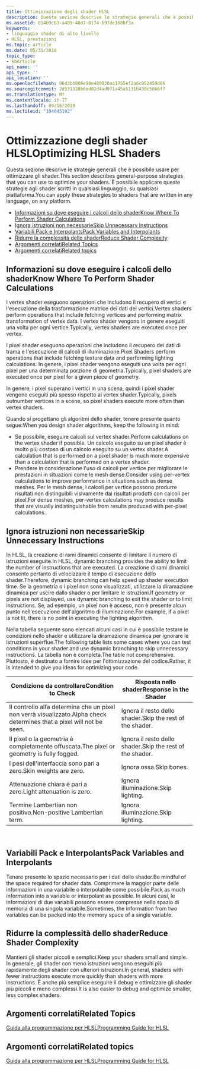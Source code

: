 ```yaml
---
title: Ottimizzazione degli shader HLSL
description: Questa sezione descrive le strategie generali che è possibile usare per ottimizzare gli shader. È possibile applicare queste strategie agli shader scritti in qualsiasi linguaggio, su qualsiasi piattaforma.
ms.assetid: 014b9cb3-a489-48d7-8174-b97de168bf3a
keywords:
- linguaggio shader di alto livello
- HLSL, prestazioni
ms.topic: article
ms.date: 05/31/2018
topic_type:
- kbArticle
api_name: ''
api_type: ''
api_location: ''
ms.openlocfilehash: 06d3bb806e98e489020aa1755ef2a6c952459d86
ms.sourcegitcommit: 2d531328b6ed82d4ad971a45a5131b430c5866f7
ms.translationtype: MT
ms.contentlocale: it-IT
ms.lasthandoff: 09/16/2019
ms.locfileid: "104045102"
---
```

# <a name="optimizing-hlsl-shaders"></a><span data-ttu-id="206a9-106">Ottimizzazione degli shader HLSL</span><span class="sxs-lookup"><span data-stu-id="206a9-106">Optimizing HLSL Shaders</span></span>

<span data-ttu-id="206a9-107">Questa sezione descrive le strategie generali che è possibile usare per ottimizzare gli shader.</span><span class="sxs-lookup"><span data-stu-id="206a9-107">This section describes general-purpose strategies that you can use to optimize your shaders.</span></span> <span data-ttu-id="206a9-108">È possibile applicare queste strategie agli shader scritti in qualsiasi linguaggio, su qualsiasi piattaforma.</span><span class="sxs-lookup"><span data-stu-id="206a9-108">You can apply these strategies to shaders that are written in any language, on any platform.</span></span>

-   [<span data-ttu-id="206a9-109">Informazioni su dove eseguire i calcoli dello shader</span><span class="sxs-lookup"><span data-stu-id="206a9-109">Know Where To Perform Shader Calculations</span></span>](#know-where-to-perform-shader-calculations)
-   [<span data-ttu-id="206a9-110">Ignora istruzioni non necessarie</span><span class="sxs-lookup"><span data-stu-id="206a9-110">Skip Unnecessary Instructions</span></span>](#skip-unnecessary-instructions)
-   [<span data-ttu-id="206a9-111">Variabili Pack e Interpolants</span><span class="sxs-lookup"><span data-stu-id="206a9-111">Pack Variables and Interpolants</span></span>](#pack-variables-and-interpolants)
-   [<span data-ttu-id="206a9-112">Ridurre la complessità dello shader</span><span class="sxs-lookup"><span data-stu-id="206a9-112">Reduce Shader Complexity</span></span>](#reduce-shader-complexity)
-   [<span data-ttu-id="206a9-113">Argomenti correlati</span><span class="sxs-lookup"><span data-stu-id="206a9-113">Related Topics</span></span>](#related-topics)
-   [<span data-ttu-id="206a9-114">Argomenti correlati</span><span class="sxs-lookup"><span data-stu-id="206a9-114">Related topics</span></span>](#related-topics)

## <a name="know-where-to-perform-shader-calculations"></a><span data-ttu-id="206a9-115">Informazioni su dove eseguire i calcoli dello shader</span><span class="sxs-lookup"><span data-stu-id="206a9-115">Know Where To Perform Shader Calculations</span></span>

<span data-ttu-id="206a9-116">I vertex shader eseguono operazioni che includono il recupero di vertici e l'esecuzione della trasformazione matrice dei dati dei vertici.</span><span class="sxs-lookup"><span data-stu-id="206a9-116">Vertex shaders perform operations that include fetching vertices and performing matrix transformation of vertex data.</span></span> <span data-ttu-id="206a9-117">I vertex shader vengono in genere eseguiti una volta per ogni vertice.</span><span class="sxs-lookup"><span data-stu-id="206a9-117">Typically, vertex shaders are executed once per vertex.</span></span>

<span data-ttu-id="206a9-118">I pixel shader eseguono operazioni che includono il recupero dei dati di trama e l'esecuzione di calcoli di illuminazione.</span><span class="sxs-lookup"><span data-stu-id="206a9-118">Pixel Shaders perform operations that include fetching texture data and performing lighting calculations.</span></span> <span data-ttu-id="206a9-119">In genere, i pixel shader vengono eseguiti una volta per ogni pixel per una determinata porzione di geometria.</span><span class="sxs-lookup"><span data-stu-id="206a9-119">Typically, pixel shaders are executed once per pixel for a given piece of geometry.</span></span>

<span data-ttu-id="206a9-120">In genere, i pixel superano i vertici in una scena, quindi i pixel shader vengono eseguiti più spesso rispetto ai vertex shader.</span><span class="sxs-lookup"><span data-stu-id="206a9-120">Typically, pixels outnumber vertices in a scene, so pixel shaders execute more often than vertex shaders.</span></span>

<span data-ttu-id="206a9-121">Quando si progettano gli algoritmi dello shader, tenere presente quanto segue:</span><span class="sxs-lookup"><span data-stu-id="206a9-121">When you design shader algorithms, keep the following in mind:</span></span>

-   <span data-ttu-id="206a9-122">Se possibile, eseguire calcoli sul vertex shader.</span><span class="sxs-lookup"><span data-stu-id="206a9-122">Perform calculations on the vertex shader if possible.</span></span> <span data-ttu-id="206a9-123">Un calcolo eseguito su un pixel shader è molto più costoso di un calcolo eseguito su un vertex shader.</span><span class="sxs-lookup"><span data-stu-id="206a9-123">A calculation that is performed on a pixel shader is much more expensive than a calculation that is performed on a vertex shader.</span></span>
-   <span data-ttu-id="206a9-124">Prendere in considerazione l'uso di calcoli per vertice per migliorare le prestazioni in situazioni come le mesh dense.</span><span class="sxs-lookup"><span data-stu-id="206a9-124">Consider using per-vertex calculations to improve performance in situations such as dense meshes.</span></span> <span data-ttu-id="206a9-125">Per le mesh dense, i calcoli per vertice possono produrre risultati non distinguibili visivamente dai risultati prodotti con calcoli per pixel.</span><span class="sxs-lookup"><span data-stu-id="206a9-125">For dense meshes, per-vertex calculations may produce results that are visually indistinguishable from results produced with per-pixel calculations.</span></span>

## <a name="skip-unnecessary-instructions"></a><span data-ttu-id="206a9-126">Ignora istruzioni non necessarie</span><span class="sxs-lookup"><span data-stu-id="206a9-126">Skip Unnecessary Instructions</span></span>

<span data-ttu-id="206a9-127">In HLSL, la creazione di rami dinamici consente di limitare il numero di istruzioni eseguite.</span><span class="sxs-lookup"><span data-stu-id="206a9-127">In HLSL, dynamic branching provides the ability to limit the number of instructions that are executed.</span></span> <span data-ttu-id="206a9-128">La creazione di rami dinamici consente pertanto di velocizzare il tempo di esecuzione dello shader.</span><span class="sxs-lookup"><span data-stu-id="206a9-128">Therefore, dynamic branching can help speed up shader execution time.</span></span> <span data-ttu-id="206a9-129">Se la geometria o i pixel non sono visualizzati, utilizzare la diramazione dinamica per uscire dallo shader o per limitare le istruzioni.</span><span class="sxs-lookup"><span data-stu-id="206a9-129">If geometry or pixels are not displayed, use dynamic branching to exit the shader or to limit instructions.</span></span> <span data-ttu-id="206a9-130">Se, ad esempio, un pixel non è acceso, non è presente alcun punto nell'esecuzione dell'algoritmo di illuminazione.</span><span class="sxs-lookup"><span data-stu-id="206a9-130">For example, if a pixel is not lit, there is no point in executing the lighting algorithm.</span></span>

<span data-ttu-id="206a9-131">Nella tabella seguente sono elencati alcuni casi in cui è possibile testare le condizioni nello shader e utilizzare la diramazione dinamica per ignorare le istruzioni superflue.</span><span class="sxs-lookup"><span data-stu-id="206a9-131">The following table lists some cases where you can test conditions in your shader and use dynamic branching to skip unnecessary instructions.</span></span> <span data-ttu-id="206a9-132">La tabella non è completa.</span><span class="sxs-lookup"><span data-stu-id="206a9-132">The table not comprehensive.</span></span> <span data-ttu-id="206a9-133">Piuttosto, è destinato a fornire idee per l'ottimizzazione del codice.</span><span class="sxs-lookup"><span data-stu-id="206a9-133">Rather, it is intended to give you ideas for optimizing your code.</span></span>



| <span data-ttu-id="206a9-134">Condizione da controllare</span><span class="sxs-lookup"><span data-stu-id="206a9-134">Condition to Check</span></span>                                    | <span data-ttu-id="206a9-135">Risposta nello shader</span><span class="sxs-lookup"><span data-stu-id="206a9-135">Response in the Shader</span></span>       |
|-------------------------------------------------------|------------------------------|
| <span data-ttu-id="206a9-136">Il controllo alfa determina che un pixel non verrà visualizzato.</span><span class="sxs-lookup"><span data-stu-id="206a9-136">Alpha check determines that a pixel will not be seen.</span></span> | <span data-ttu-id="206a9-137">Ignora il resto dello shader.</span><span class="sxs-lookup"><span data-stu-id="206a9-137">Skip the rest of the shader.</span></span> |
| <span data-ttu-id="206a9-138">Il pixel o la geometria è completamente offuscata.</span><span class="sxs-lookup"><span data-stu-id="206a9-138">The pixel or geometry is fully fogged.</span></span>                | <span data-ttu-id="206a9-139">Ignora il resto dello shader.</span><span class="sxs-lookup"><span data-stu-id="206a9-139">Skip the rest of the shader.</span></span> |
| <span data-ttu-id="206a9-140">I pesi dell'interfaccia sono pari a zero.</span><span class="sxs-lookup"><span data-stu-id="206a9-140">Skin weights are zero.</span></span>                                | <span data-ttu-id="206a9-141">Ignora ossa.</span><span class="sxs-lookup"><span data-stu-id="206a9-141">Skip bones.</span></span>                  |
| <span data-ttu-id="206a9-142">Attenuazione chiara è pari a zero.</span><span class="sxs-lookup"><span data-stu-id="206a9-142">Light attenuation is zero.</span></span>                            | <span data-ttu-id="206a9-143">Ignora illuminazione.</span><span class="sxs-lookup"><span data-stu-id="206a9-143">Skip lighting.</span></span>               |
| <span data-ttu-id="206a9-144">Termine Lambertian non positivo.</span><span class="sxs-lookup"><span data-stu-id="206a9-144">Non-positive Lambertian term.</span></span>                         | <span data-ttu-id="206a9-145">Ignora illuminazione.</span><span class="sxs-lookup"><span data-stu-id="206a9-145">Skip lighting.</span></span>               |



 

## <a name="pack-variables-and-interpolants"></a><span data-ttu-id="206a9-146">Variabili Pack e Interpolants</span><span class="sxs-lookup"><span data-stu-id="206a9-146">Pack Variables and Interpolants</span></span>

<span data-ttu-id="206a9-147">Tenere presente lo spazio necessario per i dati dello shader.</span><span class="sxs-lookup"><span data-stu-id="206a9-147">Be mindful of the space required for shader data.</span></span> <span data-ttu-id="206a9-148">Comprimere la maggior parte delle informazioni in una variabile o interpolabile come possibile.</span><span class="sxs-lookup"><span data-stu-id="206a9-148">Pack as much information into a variable or interpolant as possible.</span></span> <span data-ttu-id="206a9-149">In alcuni casi, le informazioni di due variabili possono essere compresse nello spazio di memoria di una singola variabile.</span><span class="sxs-lookup"><span data-stu-id="206a9-149">Sometimes, the information from two variables can be packed into the memory space of a single variable.</span></span>

## <a name="reduce-shader-complexity"></a><span data-ttu-id="206a9-150">Ridurre la complessità dello shader</span><span class="sxs-lookup"><span data-stu-id="206a9-150">Reduce Shader Complexity</span></span>

<span data-ttu-id="206a9-151">Mantieni gli shader piccoli e semplici.</span><span class="sxs-lookup"><span data-stu-id="206a9-151">Keep your shaders small and simple.</span></span> <span data-ttu-id="206a9-152">In generale, gli shader con meno istruzioni vengono eseguiti più rapidamente degli shader con ulteriori istruzioni.</span><span class="sxs-lookup"><span data-stu-id="206a9-152">In general, shaders with fewer instructions execute more quickly than shaders with more instructions.</span></span> <span data-ttu-id="206a9-153">È anche più semplice eseguire il debug e ottimizzare gli shader più piccoli e meno complessi.</span><span class="sxs-lookup"><span data-stu-id="206a9-153">It is also easier to debug and optimize smaller, less complex shaders.</span></span>

## <a name="related-topics"></a><span data-ttu-id="206a9-154">Argomenti correlati</span><span class="sxs-lookup"><span data-stu-id="206a9-154">Related Topics</span></span>

[<span data-ttu-id="206a9-155">Guida alla programmazione per HLSL</span><span class="sxs-lookup"><span data-stu-id="206a9-155">Programming Guide for HLSL</span></span>](dx-graphics-hlsl-pguide.md)


## <a name="related-topics"></a><span data-ttu-id="206a9-156">Argomenti correlati</span><span class="sxs-lookup"><span data-stu-id="206a9-156">Related topics</span></span>

<dl> <dt>

[<span data-ttu-id="206a9-157">Guida alla programmazione per HLSL</span><span class="sxs-lookup"><span data-stu-id="206a9-157">Programming Guide for HLSL</span></span>](dx-graphics-hlsl-pguide.md)
</dt> </dl>

 

 




